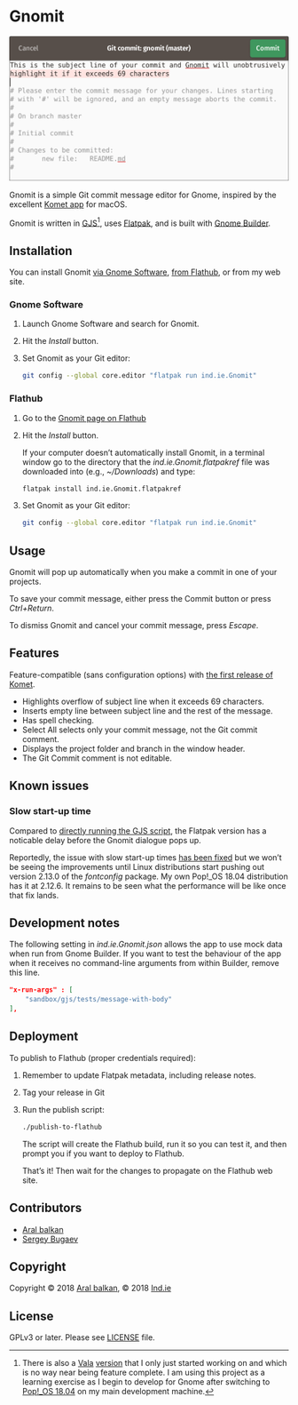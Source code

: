# Gnomit

![Screenshot of Gnomit showing the overflow highlighting on the subject line and the automatically inserted empty line between the subject line and the rest of the commit message.](gnomit.png)

Gnomit is a simple Git commit message editor for Gnome, inspired by the excellent [Komet app](https://github.com/zorgiepoo/Komet) for macOS.

Gnomit is written in [GJS](https://gitlab.gnome.org/GNOME/gjs/wikis/Home)[^1], uses [Flatpak](https://www.flatpak.org/), and is built with [Gnome Builder](https://wiki.gnome.org/Apps/Builder).

## Installation

You can install Gnomit [via Gnome Software](https://wiki.gnome.org/Apps/Software), [from Flathub](https://flathub.org/apps/details/ind.ie.Gnomit), or from my web site.

### Gnome Software

1. Launch Gnome Software and search for Gnomit.
2. Hit the _Install_ button.
3. Set Gnomit as your Git editor:

    ```bash
    git config --global core.editor "flatpak run ind.ie.Gnomit"
    ```


### Flathub

1. Go to the [Gnomit page on Flathub](https://flathub.org/apps/details/ind.ie.Gnomit)
2. Hit the _Install_ button.

    If your computer doesn’t automatically install Gnomit, in a terminal window go to the directory that the _ind.ie.Gnomit.flatpakref_ file was downloaded into (e.g., _~/Downloads_) and type:

    ```bash
    flatpak install ind.ie.Gnomit.flatpakref
    ```
3. Set Gnomit as your Git editor:

    ```bash
    git config --global core.editor "flatpak run ind.ie.Gnomit"
    ```

## Usage

Gnomit will pop up automatically when you make a commit in one of your projects.

To save your commit message, either press the Commit button or press _Ctrl+Return_.

To dismiss Gnomit and cancel your commit message, press _Escape_.

## Features

Feature-compatible (sans configuration options) with [the first release of Komet](https://github.com/zorgiepoo/Komet/releases/tag/0.1).

  * Highlights overflow of subject line when it exceeds 69 characters.
  * Inserts empty line between subject line and the rest of the message.
  * Has spell checking.
  * Select All selects only your commit message, not the Git commit comment.
  * Displays the project folder and branch in the window header.
  * The Git Commit comment is not editable.

## Known issues

### Slow start-up time

Compared to [directly running the GJS script](https://source.ind.ie/gnome/gnomit/gjs/tree/bare), the Flatpak version has a noticable delay before the Gnomit dialogue pops up.

Reportedly, the issue with slow start-up times [has been fixed](https://blogs.gnome.org/alexl/2018/01/16/fixing-flatpak-startup-times/) but we won’t be seeing the improvements until Linux distributions start pushing out version 2.13.0 of the _fontconfig_ package. My own Pop!_OS 18.04 distribution has it at 2.12.6. It remains to be seen what the performance will be like once that fix lands.

## Development notes

The following setting in _ind.ie.Gnomit.json_ allows the app to use mock data when run from Gnome Builder. If you want to test the behaviour of the app when it receives no command-line arguments from within Builder, remove this line.

```json
"x-run-args" : [
    "sandbox/gjs/tests/message-with-body"
],
```

## Deployment

To publish to Flathub (proper credentials required):

1. Remember to update Flatpak metadata, including release notes.
2. Tag your release in Git
3. Run the publish script:

    ```bash
    ./publish-to-flathub
    ```

    The script will create the Flathub build, run it so you can test it, and then prompt you if you want to deploy to Flathub.

    That’s it! Then wait for the changes to propagate on the Flathub web site.

## Contributors

  * [Aral balkan](https://ar.al)
  * [Sergey Bugaev](https://mastodon.technology/@bugaevc)

## Copyright

Copyright © 2018 [Aral balkan](https://ar.al), © 2018 [Ind.ie](https://ind.ie)

## License

GPLv3 or later. Please see [LICENSE](https://source.ind.ie/gnome/gnomit/blob/master/LICENSE) file.


[^1]: There is also a [Vala](https://wiki.gnome.org/Projects/Vala) [version](https://source.ind.ie/gnome/gnomit/vala) that I only just started working on and which is no way near being feature complete. I am using this project as a learning exercise as I begin to develop for Gnome after switching to [Pop!_OS 18.04](https://ar.al/2018/07/26/popos-18.04-the-state-of-the-art-in-linux-on-desktop/) on my main development machine.
